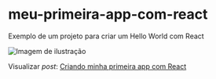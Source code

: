 # meu-primeira-app-com-react
Exemplo de um projeto para criar um Hello World com React

![Imagem de ilustração](http://blog.matheuscastiglioni.com.br/arquivo/download/posts/2018/02/criando-minha-primeira-app-com-react.jpg)

Visualizar *post*: [Criando minha primeira app com React](http://blog.matheuscastiglioni.com.br/criando-minha-primeira-app-com-react)

